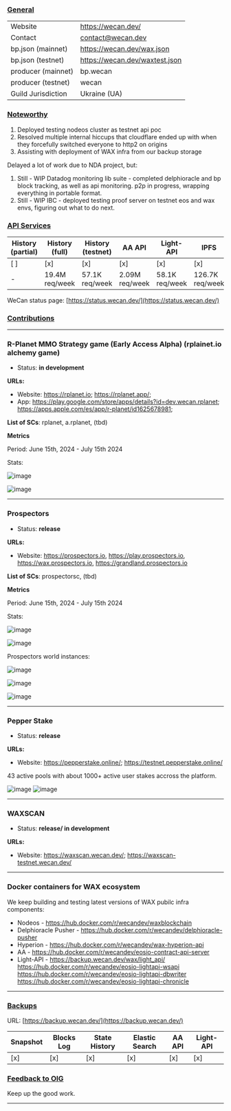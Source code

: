 ### <ins>General</ins>

|  |  |
| --- | --- |
| Website | https://wecan.dev/ |
| Contact | contact@wecan.dev |
| bp.json (mainnet) | https://wecan.dev/wax.json |
| bp.json (testnet) | https://wecan.dev/waxtest.json |
| producer (mainnet) | bp.wecan |
| producer (testnet) | wecan |
| Guild Jurisdiction | Ukraine (UA) |

### <ins>Noteworthy</ins>

1. Deployed testing nodeos cluster as testnet api poc
2. Resolved multiple internal hiccups that cloudflare ended up with when they forcefully switched everyone to http2 on origins
3. Assisting with deployment of WAX infra from our backup storage

Delayed a lot of work due to NDA project, but:

1. Still - WIP Datadog monitoring lib suite - completed delphioracle and bp block tracking, as well as api monitoring. p2p in progress, wrapping everything in portable format.
2. Still - WIP IBC - deployed testing proof server on testnet eos and wax envs, figuring out what to do next.

### <ins>API Services</ins>

| History (partial) | History (full) | History (testnet) | AA API | Light-API  | IPFS |
|--------|--------|--------|--------|--------|--------|
| [ ] | [x] | [x] | [x] | [x] | [x] |  [x] |
| - | 19.4M req/week | 57.1K req/week | 2.09M req/week | 58.1K req/week |  126.7K req/week |

WeCan status page: [https://status.wecan.dev/](https://status.wecan.dev/)

### <ins>Contributions</ins>

---

### R-Planet MMO Strategy game (Early Access Alpha) (rplainet.io alchemy game)
* Status: **in development**

**URLs:**
* Website: https://rplanet.io;
           https://rplanet.app/;
* App: https://play.google.com/store/apps/details?id=dev.wecan.rplanet; 
       https://apps.apple.com/es/app/r-planet/id1625678981;

**List of SCs**: rplanet, a.rplanet, (tbd)

**Metrics**

Period: June 15th, 2024 - July 15th 2024

Stats:

![image](https://gist.github.com/user-attachments/assets/385f5c1f-8ff7-4649-a59f-b48c51d5f3b7)

![image](https://gist.github.com/user-attachments/assets/48d723eb-d4dd-40de-8120-47ddfc3bdfeb)

---

### Prospectors
* Status: **release**

**URLs:**
* Website: https://prospectors.io, 
https://play.prospectors.io, 
https://wax.prospectors.io, 
https://grandland.prospectors.io

**List of SCs**: prospectorsc, (tbd)

**Metrics**

Period: June 15th, 2024 - July 15th 2024

Stats:

![image](https://gist.github.com/user-attachments/assets/1c2e60c7-ccae-42fa-b8b1-1dc394e5aebb)

![image](https://gist.github.com/user-attachments/assets/e236ec59-feb2-4b6e-978b-31a46403c2dc)

Prospectors world instances:

![image](https://gist.github.com/user-attachments/assets/b41dade0-d0c0-4de5-a25b-6b3f59161701)

![image](https://gist.github.com/user-attachments/assets/3060b298-c1f5-43f6-8916-78be260feec0)

![image](https://gist.github.com/user-attachments/assets/332ef8b0-7d72-4934-a36d-98c4ec3dbd2b)

---

### Pepper Stake
* Status: **release**

**URLs:**
* Website: https://pepperstake.online/;
https://testnet.pepperstake.online/

43 active pools with about 1000+ active user stakes accross the platform.

![image](https://gist.github.com/user-attachments/assets/7ab9f953-56e5-4797-a4c0-69831d195ba6)
![image](https://gist.github.com/user-attachments/assets/7e2f6895-cb14-491a-985c-e656359dc0e9)

---

### WAXSCAN
* Status: **release/ in development**

**URLs:**
* Website: https://waxscan.wecan.dev/; 
https://waxscan-testnet.wecan.dev/

---

### Docker containers for WAX ecosystem
We keep building and testing latest versions of WAX pubilc infra components:
* Nodeos - https://hub.docker.com/r/wecandev/waxblockchain
* Delphioracle Pusher - https://hub.docker.com/r/wecandev/delphioracle-pusher
* Hyperion - https://hub.docker.com/r/wecandev/wax-hyperion-api
* AA - https://hub.docker.com/r/wecandev/eosio-contract-api-server
* Light-API - https://backup.wecan.dev/wax/light_api/
https://hub.docker.com/r/wecandev/eosio-lightapi-wsapi
https://hub.docker.com/r/wecandev/eosio-lightapi-dbwriter
https://hub.docker.com/r/wecandev/eosio-lightapi-chronicle

---

### <ins>Backups </ins>
URL: [https://backup.wecan.dev/](https://backup.wecan.dev/)

| Snapshot | Blocks Log | State History | Elastic Search | AA API | Light-API |
|--------|--------|--------|--------|--------|-------|
| [x] | [x] | [x] | [x] | [x] | [x] |


### <ins>Feedback to OIG</ins>

Keep up the good work.

----

